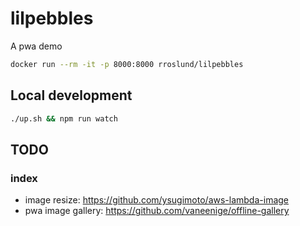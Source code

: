 # lilpebbles
A pwa demo

```bash
docker run --rm -it -p 8000:8000 rroslund/lilpebbles
```

## Local development ##
```bash
./up.sh && npm run watch
```

## TODO ##
### index ###
* image resize: https://github.com/ysugimoto/aws-lambda-image
* pwa image gallery: https://github.com/vaneenige/offline-gallery 



